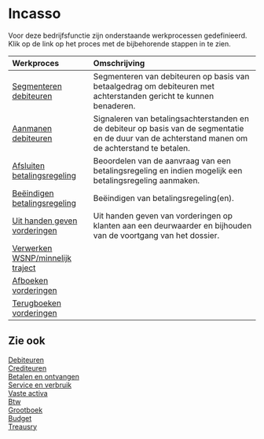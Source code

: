 # Incasso

Voor deze bedrijfsfunctie zijn onderstaande werkprocessen gedefinieerd. Klik op de link op het proces met de bijbehorende stappen in te zien.

Werkproces | Omschrijving
:--- | :---
[Segmenteren debiteuren](segmenteren-debiteuren/) | Segmenteren van debiteuren op basis van betaalgedrag om debiteuren met achterstanden gericht te kunnen benaderen.
[Aanmanen debiteuren](aanmanen-debiteuren/) | Signaleren van betalingsachterstanden en de debiteur op basis van de segmentatie en de duur van de achterstand manen om de achterstand te betalen.
[Afsluiten betalingsregeling](afsluiten-betalingsregeling/) | Beoordelen van de aanvraag van een betalingsregeling en indien mogelijk een betalingsregeling aanmaken.
[Beëindigen betalingsregeling](beendigen-betalingsregeling/) | Beëindigen van betalingsregeling(en).
[Uit handen geven vorderingen](uit-handen-geven-vorderingen/) | Uit handen geven van vorderingen op klanten aan een deurwaarder en bijhouden van de voortgang van het dossier.
[Verwerken WSNP/minnelijk traject](verwerken-wsnp-minnelijk-traject/) | 
[Afboeken vorderingen](afboeken-vorderingen/) | 
[Terugboeken vorderingen](terugboeken-vorderingen/) | 

## Zie ook

[Debiteuren](../debiteuren/)  
[Crediteuren](../crediteuren/)  
[Betalen en ontvangen](../betalen-en-ontvangen/)  
[Service en verbruik](../service-en-verbruik/)  
[Vaste activa](../vaste-activa/)  
[Btw](../btw/)  
[Grootboek](../grootboek/)  
[Budget](../budget/)  
[Treausry](../treasury/)
